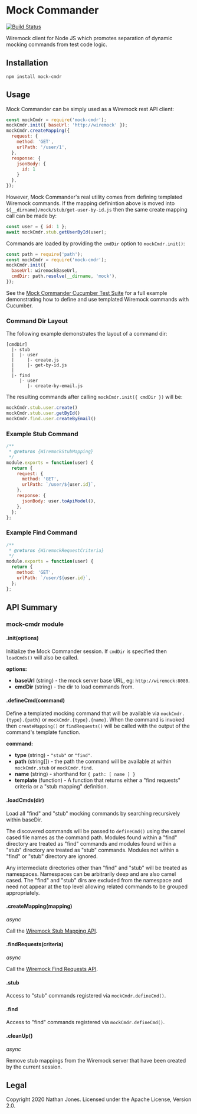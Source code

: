 # Mock Commander

[![Build Status](https://travis-ci.org/ncjones/mock-cmdr.svg?branch=master)](https://travis-ci.org/ncjones/mock-cmdr)


Wiremock client for Node JS which promotes separation of dynamic mocking
commands from test code logic.


## Installation

```
npm install mock-cmdr
```


## Usage

Mock Commander can be simply used as a Wiremock rest API client:

```javascript
const mockCmdr = require('mock-cmdr');
mockCmdr.init({ baseUrl: 'http://wiremock' });
mockCmdr.createMapping({
  request: {
    method: 'GET',
    urlPath: '/user/1',
  },
  response: {
    jsonBody: {
      id: 1
    }
  },
});
```

However, Mock Commander's real utility comes from defining templated Wiremock
commands. If the mapping definintion above is moved into
`${__dirname}/mock/stub/get-user-by-id.js` then the same create mapping call
can be made by:

```javascript
const user = { id: 1 };
await mockCmdr.stub.getUserById(user);
```

Commands are loaded by providing the `cmdDir` option to `mockCmdr.init()`:

```javascript
const path = require('path');
const mockCmdr = require('mock-cmdr');
mockCmdr.init({
  baseUrl: wiremockBaseUrl,
  cmdDir: path.resolve(__dirname, 'mock'),
});
```

See the [Mock Commander Cucumber Test Suite][] for a full example demonstrating
how to define and use templated Wiremock commands with Cucumber.


### Command Dir Layout

The following example demonstrates the layout of a command dir:

```
[cmdDir]
  |- stub
  |  |- user
  |     |- create.js
  |     |- get-by-id.js
  |
  |- find
     |- user
        |- create-by-email.js
```

The resulting commands after calling `mockCmdr.init({ cmdDir })` will be:

```javascript
mockCmdr.stub.user.create()
mockCmdr.stub.user.getById()
mockCmdr.find.user.createByEmail()
```

### Example Stub Command

```javascript
/**
 * @returns {WiremockStubMapping}
 */
module.exports = function(user) {
  return {
    request: {
      method: 'GET',
      urlPath: `/user/${user.id}`,
    },
    response: {
      jsonBody: user.toApiModel(),
    },
  };
};
```

### Example Find Command

```javascript
/**
 * @returns {WiremockRequestCriteria}
 */
module.exports = function(user) {
  return {
    method: 'GET',
    urlPath: `/user/${user.id}`,
  };
};
```

## API Summary

### mock-cmdr module

#### .init(options)

Initialize the Mock Commander session. If `cmdDir` is specified then
`loadCmds()` will also be called.

**options:**
* **baseUrl** (string) - the mock server base URL, eg: `http://wiremock:8080`.
* **cmdDir** (string) - the dir to load commands from.

#### .defineCmd(command)

Define a templated mocking command that will be available via
`mockCmdr.{type}.{path}` or `mockCmdr.{type}.{name}`. When the command is
invoked then `createMapping()` or `findRequests()` will be called with the
output of the command's template function.

**command:**
* **type** (string) - `"stub"` or `"find"`.
* **path** (string[]) - the path the command will be available at within
  `mockCmdr.stub` or `mockCmdr.find`.
* **name** (string) - shorthand for `{ path: [ name ] }`
* **template** (function) - A function that returns either a "find requests" criteria or a
  "stub mapping" definition.


#### .loadCmds(dir)

Load all "find" and "stub" mocking commands by searching recursively
within baseDir.

The discovered commands will be passed to `defineCmd()` using the camel
cased file names as the command path. Modules found within a "find"
directory are treated as "find" commands and modules found within a
"stub" directory are treated as "stub" commands. Modules not within a
"find" or "stub" directory are ignored.

Any intermediate directories other than "find" and "stub" will be
treated as namespaces. Namespaces can be arbitrarily deep and are also
camel cased. The "find" and "stub" dirs are excluded from the namespace
and need not appear at the top level allowing related commands to be
grouped appropriately.


#### .createMapping(mapping)

*async*

Call the [Wiremock Stub Mapping API][].


#### .findRequests(criteria)

*async*

Call the [Wiremock Find Requests API][].

#### .stub

Access to "stub" commands registered via `mockCmdr.defineCmd()`.


#### .find

Access to "find" commands registered via `mockCmdr.defineCmd()`.


#### .cleanUp()

*async*

Remove stub mappings from the Wiremock server that have been created by the
current session.


Legal
-----

Copyright 2020 Nathan Jones. Licensed under the Apache License, Version 2.0.

[Mock Commander Cucumber Test Suite]: https://github.com/ncjones/mock-cmdr/tree/master/features/
[Wiremock Stub Mapping API]: http://wiremock.org/docs/api/#tag/Stub-Mappings/paths/~1__admin~1mappings/post
[Wiremock Find Requests API]: http://wiremock.org/docs/api/#tag/Requests/paths/~1__admin~1requests~1find/post
